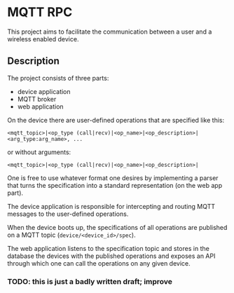 # MQTT RPC

This project aims to facilitate the communication between a user and a 
wireless enabled device.

## Description

The project consists of three parts:
+ device application
+ MQTT broker
+ web application

On the device there are user-defined operations that are specified like this:
```
<mqtt_topic>|<op_type (call|recv)|<op_name>|<op_description>|<arg_type:arg_name>, ...
```
or without arguments:
```
<mqtt_topic>|<op_type (call|recv)|<op_name>|<op_description>|
```

One is free to use whatever format one desires by implementing a parser that turns the specification into a standard representation (on the web app part).

The device application is responsible for intercepting and routing MQTT messages to the user-defined operations. 

When the device boots up, the specifications of all operations are published on a MQTT topic (`device/<device_id>/spec`).

The web application listens to the specification topic and stores in the database the devices with the published operations and exposes an API through which one can call the operations on any given device.


### TODO: this is just a badly written draft; improve
